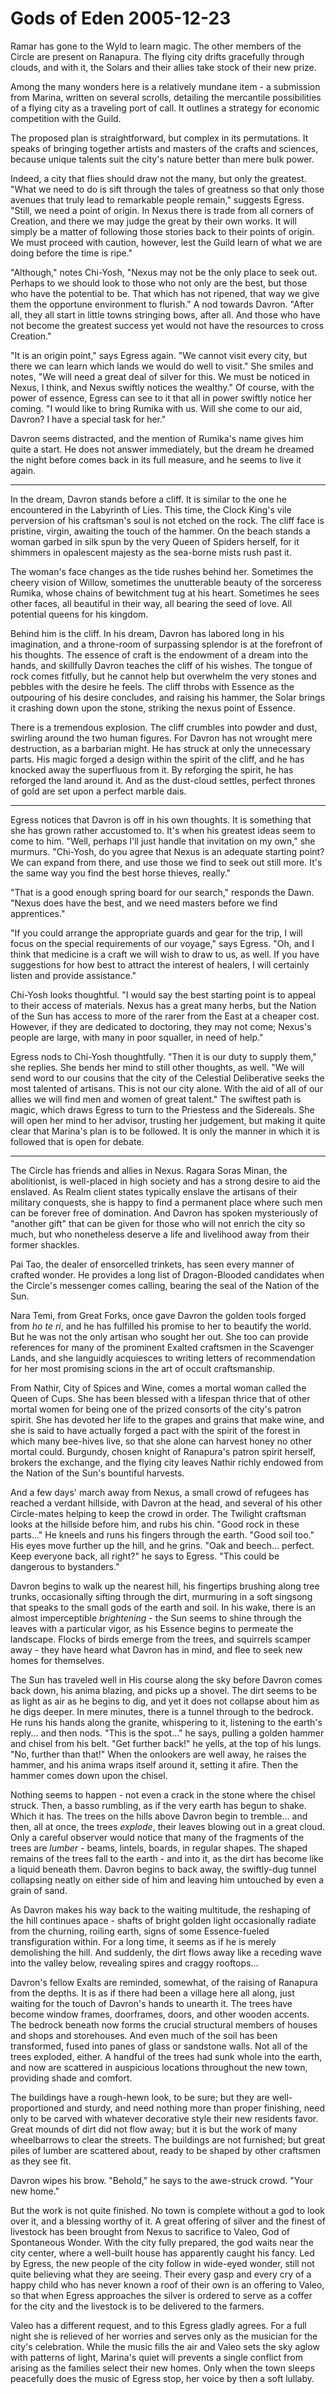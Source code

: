 <!-- TITLE: Gods of Eden 2005-12-23 -->
<!-- SUBTITLE: A game log for Gods of Eden -->

# Gods of Eden 2005-12-23

Ramar has gone to the Wyld to learn magic. The other members of the Circle are present on Ranapura. The flying city drifts gracefully through clouds, and with it, the Solars and their allies take stock of their new prize.

Among the many wonders here is a relatively mundane item - a submission from Marina, written on several scrolls, detailing the mercantile possibilities of a flying city as a traveling port of call. It outlines a strategy for economic competition with the Guild.

The proposed plan is straightforward, but complex in its permutations. It speaks of bringing together artists and masters of the crafts and sciences, because unique talents suit the city's nature better than mere bulk power.

Indeed, a city that flies should draw not the many, but only the greatest. "What we need to do is sift through the tales of greatness so that only those avenues that truly lead to remarkable people remain," suggests Egress. "Still, we need a point of origin. In Nexus there is trade from all corners of Creation, and there we may judge the great by their own works. It will simply be a matter of following those stories back to their points of origin. We must proceed with caution, however, lest the Guild learn of what we are doing before the time is ripe."

"Although," notes Chi-Yosh, "Nexus may not be the only place to seek out. Perhaps to we should look to those who not only are the best, but those who have the potential to be. That which has not ripened, that way we give them the opportune environment to flurish." A nod towards Davron. "After all, they all start in little towns stringing bows, after all. And those who have not become the greatest success yet would not have the resources to cross Creation."

"It is an origin point," says Egress again. "We cannot visit every city, but there we can learn which lands we would do well to visit." She smiles and notes, "We will need a great deal of silver for this. We must be noticed in Nexus, I think, and Nexus swiftly notices the wealthy." Of course, with the power of essence, Egress can see to it that all in power swiftly notice her coming. "I would like to bring Rumika with us. Will she come to our aid, Davron? I have a special task for her."

Davron seems distracted, and the mention of Rumika's name gives him quite a start. He does not answer immediately, but the dream he dreamed the night before comes back in its full measure, and he seems to live it again.

---

In the dream, Davron stands before a cliff. It is similar to the one he encountered in the Labyrinth of Lies. This time, the Clock King's vile perversion of his craftsman's soul is not etched on the rock. The cliff face is pristine, virgin, awaiting the touch of the hammer. On the beach stands a woman garbed in silk spun by the very Queen of Spiders herself, for it shimmers in opalescent majesty as the sea-borne mists rush past it.

The woman's face changes as the tide rushes behind her. Sometimes the cheery vision of Willow, sometimes the unutterable beauty of the sorceress Rumika, whose chains of bewitchment tug at his heart. Sometimes he sees other faces, all beautiful in their way, all bearing the seed of love. All potential queens for his kingdom.

Behind him is the cliff. In his dream, Davron has labored long in his imagination, and a throne-room of surpassing splendor is at the forefront of his thoughts. The essence of craft is the endowment of a dream into the hands, and skillfully Davron teaches the cliff of his wishes. The tongue of rock comes fitfully, but he cannot help but overwhelm the very stones and pebbles with the desire he feels. The cliff throbs with Essence as the outpouring of his desire concludes, and raising his hammer, the Solar brings it crashing down upon the stone, striking the nexus point of Essence.

There is a tremendous explosion. The cliff crumbles into powder and dust, swirling around the two human figures. For Davron has not wrought mere destruction, as a barbarian might. He has struck at only the unnecessary parts. His magic forged a design within the spirit of the cliff, and he has knocked away the superfluous from it. By reforging the spirit, he has reforged the land around it. And as the dust-cloud settles, perfect thrones of gold are set upon a perfect marble dais.

---

Egress notices that Davron is off in his own thoughts. It is something that she has grown rather accustomed to. It's when his greatest ideas seem to come to him. "Well, perhaps I'll just handle that invitation on my own," she murmurs. "Chi-Yosh, do you agree that Nexus is an adequate starting point? We can expand from there, and use those we find to seek out still more. It's the same way you find the best horse thieves, really."

"That is a good enough spring board for our search," responds the Dawn. "Nexus does have the best, and we need masters before we find apprentices."

"If you could arrange the appropriate guards and gear for the trip, I will focus on the special requirements of our voyage," says Egress. "Oh, and I think that medicine is a craft we will wish to draw to us, as well. If you have suggestions for how best to attract the interest of healers, I will certainly listen and provide assistance."

Chi-Yosh looks thoughtful. "I would say the best starting point is to appeal to their access of materials. Nexus has a great many herbs, but the Nation of the Sun has access to more of the rarer from the East at a cheaper cost. However, if they are dedicated to doctoring, they may not come; Nexus's people are large, with many in poor squaller, in need of help."

Egress nods to Chi-Yosh thoughtfully. "Then it is our duty to supply them," she replies. She bends her mind to still other thoughts, as well. "We will send word to our cousins that the city of the Celestial Deliberative seeks the most talented of artisans. This is not our city alone. With the aid of all of our allies we will find men and women of great talent." The swiftest path is magic, which draws Egress to turn to the Priestess and the Sidereals. She will open her mind to her advisor, trusting her judgement, but making it quite clear that Marina's plan is to be followed. It is only the manner in which it is followed that is open for debate.

---

The Circle has friends and allies in Nexus. Ragara Soras Minan, the abolitionist, is well-placed in high society and has a strong desire to aid the enslaved. As Realm client states typically enslave the artisans of their military conquests, she is happy to find a permanent place where such men can be forever free of domination. And Davron has spoken mysteriously of "another gift" that can be given for those who will not enrich the city so much, but who nonetheless deserve a life and livelihood away from their former shackles.

Pai Tao, the dealer of ensorcelled trinkets, has seen every manner of crafted wonder. He provides a long list of Dragon-Blooded candidates when the Circle's messenger comes calling, bearing the seal of the Nation of the Sun.

Nara Temi, from Great Forks, once gave Davron the golden tools forged from _ho te ri_, and he has fulfilled his promise to her to beautify the world. But he was not the only artisan who sought her out. She too can provide references for many of the prominent Exalted craftsmen in the Scavenger Lands, and she languidly acquiesces to writing letters of recommendation for her most promising scions in the art of occult craftsmanship.

From Nathir, City of Spices and Wine, comes a mortal woman called the Queen of Cups. She has been blessed with a lifespan thrice that of other mortal women for being one of the prized consorts of the city's patron spirit. She has devoted her life to the grapes and grains that make wine, and she is said to have actually forged a pact with the spirit of the forest in which many bee-hives live, so that she alone can harvest honey no other mortal could. Burgundy, chosen knight of Ranapura's patron spirit herself, brokers the exchange, and the flying city leaves Nathir richly endowed from the Nation of the Sun's bountiful harvests.

And a few days' march away from Nexus, a small crowd of refugees has reached a verdant hillside, with Davron at the head, and several of his other Circle-mates helping to keep the crowd in order. The Twilight craftsman looks at the hillside before him, and rubs his chin. "Good rock in these parts..." He kneels and runs his fingers through the earth. "Good soil too." His eyes move further up the hill, and he grins. "Oak and beech... perfect. Keep everyone back, all right?" he says to Egress. "This could be dangerous to bystanders."

Davron begins to walk up the nearest hill, his fingertips brushing along tree trunks, occasionally sifting through the dirt, murmuring in a soft singsong that speaks to the small gods of the earth and soil. In his wake, there is an almost imperceptible _brightening_ - the Sun seems to shine through the leaves with a particular vigor, as his Essence begins to permeate the landscape. Flocks of birds emerge from the trees, and squirrels scamper away - they have heard what Davron has in mind, and flee to seek new homes for themselves.

The Sun has traveled well in His course along the sky before Davron comes back down, his anima blazing, and picks up a shovel. The dirt seems to be as light as air as he begins to dig, and yet it does not collapse about him as he digs deeper. In mere minutes, there is a tunnel through to the bedrock. He runs his hands along the granite, whispering to it, listening to the earth's reply... and then nods. "This is the spot..." he says, pulling a golden hammer and chisel from his belt. "Get further back!" he yells, at the top of his lungs. "No, further than that!" When the onlookers are well away, he raises the hammer, and his anima wraps itself around it, setting it afire. Then the hammer comes down upon the chisel.

Nothing seems to happen - not even a crack in the stone where the chisel struck. Then, a basso rumbling, as if the very earth has begun to shake. Which it has. The trees on the hills above Davron begin to tremble... and then, all at once, the trees _explode_, their leaves blowing out in a great cloud. Only a careful observer would notice that many of the fragments of the trees are _lumber_ - beams, lintels, boards, in regular shapes. The shaped remains of the trees fall to the earth - and into it, as the dirt has become like a liquid beneath them. Davron begins to back away, the swiftly-dug tunnel collapsing neatly on either side of him and leaving him untouched by even a grain of sand.

As Davron makes his way back to the waiting multitude, the reshaping of the hill continues apace - shafts of bright golden light occasionally radiate from the churning, roiling earth, signs of some Essence-fueled transfiguration within. For a long time, it seems as if he is merely demolishing the hill. And suddenly, the dirt flows away like a receding wave into the valley below, revealing spires and craggy rooftops...

Davron's fellow Exalts are reminded, somewhat, of the raising of Ranapura from the depths. It is as if there had been a village here all along, just waiting for the touch of Davron's hands to unearth it. The trees have become window frames, doorframes, doors, and other wooden accents. The bedrock beneath now forms the crucial structural members of houses and shops and storehouses. And even much of the soil has been transformed, fused into panes of glass or sandstone walls. Not all of the trees exploded, either. A handful of the trees had sunk whole into the earth, and now are scattered in auspicious locations throughout the new town, providing shade and comfort.

The buildings have a rough-hewn look, to be sure; but they are well-proportioned and sturdy, and need nothing more than proper finishing, need only to be carved with whatever decorative style their new residents favor. Great mounds of dirt did not flow away; but it is but the work of many wheelbarrows to clear the streets. The buildings are not furnished; but great piles of lumber are scattered about, ready to be shaped by other craftsmen as they see fit.

Davron wipes his brow. "Behold," he says to the awe-struck crowd. "Your new home."

But the work is not quite finished. No town is complete without a god to look over it, and a blessing worthy of it. A great offering of silver and the finest of livestock has been brought from Nexus to sacrifice to Valeo, God of Spontaneous Wonder. With the city fully prepared, the god waits near the city center, where a well-built house has apparently caught his fancy. Led by Egress, the new people of the city follow in wide-eyed wonder, still not quite believing what they are seeing. Their every gasp and every cry of a happy child who has never known a roof of their own is an offering to Valeo, so that when Egress approaches the silver is ordered to serve as a coffer for the city and the livestock is to be delivered to the farmers.

Valeo has a different request, and to this Egress gladly agrees. For a full night she is relieved of her worries and serves only as the musician for the city's celebration. While the music fills the air and Valeo sets the sky aglow with patterns of light, Marina's quiet will prevents a single conflict from arising as the families select their new homes. Only when the town sleeps peacefully does the music of Egress stop, her voice by then a soft lullaby.